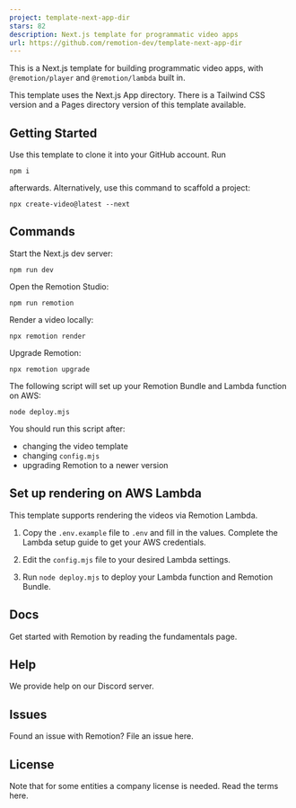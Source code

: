 ```yaml
---
project: template-next-app-dir
stars: 82
description: Next.js template for programmatic video apps
url: https://github.com/remotion-dev/template-next-app-dir
---
```


  
  

This is a Next.js template for building programmatic video apps, with `@remotion/player` and `@remotion/lambda` built in.

This template uses the Next.js App directory. There is a Tailwind CSS version and a Pages directory version of this template available.

Getting Started
---------------

Use this template to clone it into your GitHub account. Run

```
npm i
```

afterwards. Alternatively, use this command to scaffold a project:

```
npx create-video@latest --next
```

Commands
--------

Start the Next.js dev server:

```
npm run dev
```

Open the Remotion Studio:

```
npm run remotion
```

Render a video locally:

```
npx remotion render
```

Upgrade Remotion:

```
npx remotion upgrade
```

The following script will set up your Remotion Bundle and Lambda function on AWS:

```
node deploy.mjs
```

You should run this script after:

-   changing the video template
-   changing `config.mjs`
-   upgrading Remotion to a newer version

Set up rendering on AWS Lambda
------------------------------

This template supports rendering the videos via Remotion Lambda.

1.  Copy the `.env.example` file to `.env` and fill in the values. Complete the Lambda setup guide to get your AWS credentials.
    
2.  Edit the `config.mjs` file to your desired Lambda settings.
    
3.  Run `node deploy.mjs` to deploy your Lambda function and Remotion Bundle.
    

Docs
----

Get started with Remotion by reading the fundamentals page.

Help
----

We provide help on our Discord server.

Issues
------

Found an issue with Remotion? File an issue here.

License
-------

Note that for some entities a company license is needed. Read the terms here.
